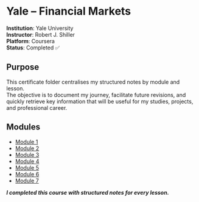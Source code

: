 # Yale – Financial Markets

**Institution**: Yale University  
**Instructor**: Robert J. Shiller  
**Platform**: Coursera  
**Status**: Completed ✅

## Purpose
This certificate folder centralises my structured notes by module and lesson.  
The objective is to document my journey, facilitate future revisions, and quickly retrieve key information that will be useful for my studies, projects, and professional career.

## Modules
- [Module 1](module_1/README.md)
- [Module 2](module_2/README.md)
- [Module 3](module_3/README.md)
- [Module 4](module_4/README.md)
- [Module 5](module_5/README.md)
- [Module 6](module_6/README.md)
- [Module 7](module_7/README.md)

***I completed this course with structured notes for every lesson.***  
